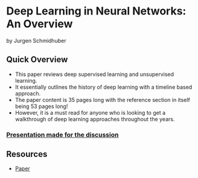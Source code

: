 # Deep Learning in Neural Networks: An Overview
by Jurgen Schmidhuber

## Quick Overview
* This paper reviews deep supervised learning and unsupervised learning.
* It essentially outlines the history of deep learning with a timeline based approach.
* The paper content is 35 pages long with the reference section in itself being 53 pages long! 
* However, it is a must read for anyone who is looking to get a walkthrough of deep learning approaches throughout the years.

### [Presentation made for the discussion](https://docs.google.com/presentation/d/1BPHC3gST5D6r0rOZTuZWENYt4ndGc-O0c1Pwibukrw0/edit?usp=sharing)

## Resources
* [Paper](https://arxiv.org/pdf/1404.7828.pdf)
